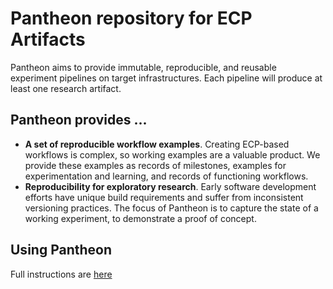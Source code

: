 # Pantheon repository for ECP Artifacts
Pantheon aims to provide immutable, reproducible, and reusable experiment pipelines on target infrastructures. Each pipeline will produce at least one research artifact.
 
## Pantheon provides ...

- **A set of reproducible workflow examples**. Creating ECP-based workflows is complex, so working examples are a valuable product. We provide these examples as records of milestones, examples for experimentation and learning, and records of functioning workflows.
- **Reproducibility for exploratory research**. Early software development efforts have unique build requirements and suffer from inconsistent versioning practices. The focus of Pantheon is to capture the state of a working experiment, to demonstrate a proof of concept. 

## Using Pantheon

Full instructions are [here](usage.md)
